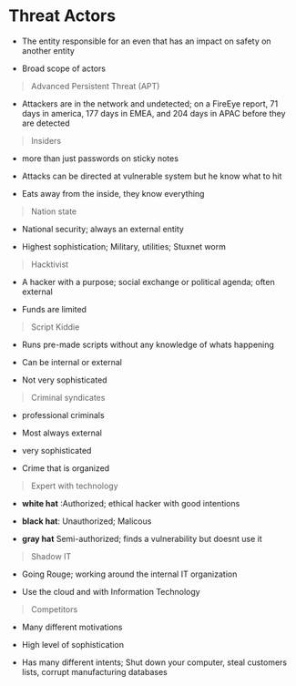 #  Threat Actors
* The entity responsible for an even that has an impact on safety on another entity 

* Broad scope of actors 

> Advanced Persistent Threat (APT) 
* Attackers are in the network and undetected; on a FireEye report, 71 days in america, 177 days in EMEA, and 204 days in APAC before they are detected

> Insiders
* more than just passwords on sticky notes

* Attacks can be directed at vulnerable system but he know what to hit 

* Eats away from the inside, they know everything

> Nation state 
* National security; always an external entity

* Highest sophistication; Military, utilities; Stuxnet worm 

> Hacktivist
* A hacker with a purpose; social exchange or political agenda; often external

* Funds are limited

> Script Kiddie
* Runs pre-made scripts without any knowledge of whats happening

* Can be internal or external 

* Not very sophisticated 

> Criminal syndicates
* professional criminals

* Most always external

* very sophisticated

* Crime that is organized 

> Expert with technology
* **white hat** :Authorized; ethical hacker with good intentions 

* **black hat**: Unauthorized; Malicous 

* **gray hat** Semi-authorized; finds a vulnerability but doesnt use it 

> Shadow IT
* Going Rouge; working around the internal IT organization 

* Use the cloud and with Information Technology 

> Competitors
* Many different motivations

* High level of sophistication

* Has many different intents; Shut down your computer, steal customers lists, corrupt manufacturing databases















